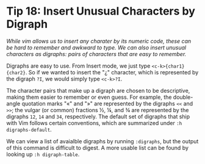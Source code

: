 Tip 18: Insert Unusual Characters by Digraph
============================================

_While vim allows us to insert any charater by its numeric code, these can be
hard to remember and awkward to type. We can also insert unusual characters as
digraphs: pairs of characters that are easy to remember._

Digraphs are easy to use. From Insert mode, we just type `<c-k>{char1}{char2}`.
So if we wanted to insert the "¿" character, which is represented by the
digraph `?I`, we would simply type `<c-k>?I`.

The character pairs that make up a digraph are chosen to be descriptive, making
them easier to remember or even guess. For example, the double-angle quotation
marks "«" and "»" are represented by the digraphs `<<` and `>>`; the vulgar (or
common) fractions ½, ¼, and ¾ are represented by the digraphs `12`, `14` and
`34`, respectively. The default set of digraphs that ship with Vim follows
certain conventions, which are summarized under `:h digraphs-default`.

We can view a list of avaialble digraphs by running `:digraphs`, but the output
of this command is difficult to digest. A more usable list can be found by
looking up `:h digraph-table`.
